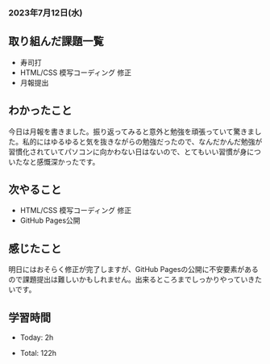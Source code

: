 ### 2023年7月12日(水)

## 取り組んだ課題一覧

- 寿司打
- HTML/CSS 模写コーディング 修正
- 月報提出

## わかったこと

今日は月報を書きました。振り返ってみると意外と勉強を頑張っていて驚きました。私的にはゆるゆると気を抜きながらの勉強だったので、なんだかんだ勉強が習慣化されていてパソコンに向かわない日はないので、とてもいい習慣が身についたなと感慨深かったです。

## 次やること

- HTML/CSS 模写コーディング 修正
- GitHub Pages公開


## 感じたこと

明日にはおそらく修正が完了しますが、GitHub Pagesの公開に不安要素があるので課題提出は難しいかもしれません。出来るところまでしっかりやっていきたいです。

## 学習時間

- Today: 2h

- Total: 122h

